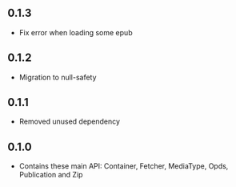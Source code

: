 ## 0.1.3

* Fix error when loading some epub

## 0.1.2

* Migration to null-safety

## 0.1.1

* Removed unused dependency

## 0.1.0

* Contains these main API: Container, Fetcher, MediaType, Opds, Publication and Zip

